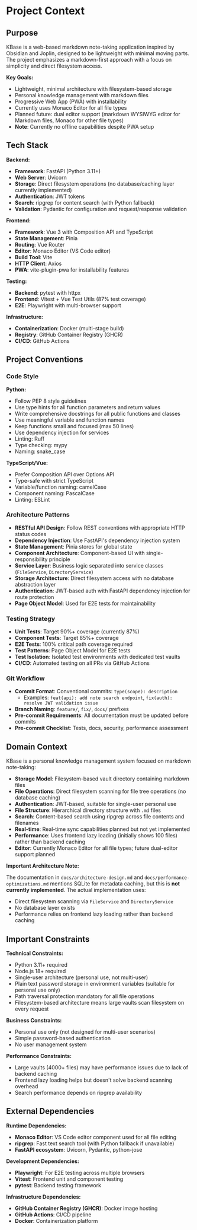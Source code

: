 # Project Context

## Purpose

KBase is a web-based markdown note-taking application inspired by Obsidian and Joplin, designed to be lightweight with minimal moving parts. The project emphasizes a markdown-first approach with a focus on simplicity and direct filesystem access.

**Key Goals:**
- Lightweight, minimal architecture with filesystem-based storage
- Personal knowledge management with markdown files
- Progressive Web App (PWA) with installability
- Currently uses Monaco Editor for all file types
- Planned future: dual editor support (markdown WYSIWYG editor for Markdown files, Monaco for other file types)
- **Note**: Currently no offline capabilities despite PWA setup

## Tech Stack

**Backend:**
- **Framework**: FastAPI (Python 3.11+)
- **Web Server**: Uvicorn
- **Storage**: Direct filesystem operations (no database/caching layer currently implemented)
- **Authentication**: JWT tokens
- **Search**: ripgrep for content search (with Python fallback)
- **Validation**: Pydantic for configuration and request/response validation

**Frontend:**
- **Framework**: Vue 3 with Composition API and TypeScript
- **State Management**: Pinia
- **Routing**: Vue Router
- **Editor**: Monaco Editor (VS Code editor)
- **Build Tool**: Vite
- **HTTP Client**: Axios
- **PWA**: vite-plugin-pwa for installability features

**Testing:**
- **Backend**: pytest with httpx
- **Frontend**: Vitest + Vue Test Utils (87% test coverage)
- **E2E**: Playwright with multi-browser support

**Infrastructure:**
- **Containerization**: Docker (multi-stage build)
- **Registry**: GitHub Container Registry (GHCR)
- **CI/CD**: GitHub Actions

## Project Conventions

### Code Style

**Python:**
- Follow PEP 8 style guidelines
- Use type hints for all function parameters and return values
- Write comprehensive docstrings for all public functions and classes
- Use meaningful variable and function names
- Keep functions small and focused (max 50 lines)
- Use dependency injection for services
- Linting: Ruff
- Type checking: mypy
- Naming: snake_case

**TypeScript/Vue:**
- Prefer Composition API over Options API
- Type-safe with strict TypeScript
- Variable/function naming: camelCase
- Component naming: PascalCase
- Linting: ESLint

### Architecture Patterns

- **RESTful API Design**: Follow REST conventions with appropriate HTTP status codes
- **Dependency Injection**: Use FastAPI's dependency injection system
- **State Management**: Pinia stores for global state
- **Component Architecture**: Component-based UI with single-responsibility principle
- **Service Layer**: Business logic separated into service classes (`FileService`, `DirectoryService`)
- **Storage Architecture**: Direct filesystem access with no database abstraction layer
- **Authentication**: JWT-based auth with FastAPI dependency injection for route protection
- **Page Object Model**: Used for E2E tests for maintainability

### Testing Strategy

- **Unit Tests**: Target 90%+ coverage (currently 87%)
- **Component Tests**: Target 85%+ coverage
- **E2E Tests**: 100% critical path coverage required
- **Test Patterns**: Page Object Model for E2E tests
- **Test Isolation**: Isolated test environments with dedicated test vaults
- **CI/CD**: Automated testing on all PRs via GitHub Actions

### Git Workflow

- **Commit Format**: Conventional commits: `type(scope): description`
  - Examples: `feat(api): add note search endpoint`, `fix(auth): resolve JWT validation issue`
- **Branch Naming**: `feature/`, `fix/`, `docs/` prefixes
- **Pre-commit Requirements**: All documentation must be updated before commits
- **Pre-commit Checklist**: Tests, docs, security, performance assessment

## Domain Context

KBase is a personal knowledge management system focused on markdown note-taking:

- **Storage Model**: Filesystem-based vault directory containing markdown files
- **File Operations**: Direct filesystem scanning for file tree operations (no database caching)
- **Authentication**: JWT-based, suitable for single-user personal use
- **File Structure**: Hierarchical directory structure with `.md` files
- **Search**: Content-based search using ripgrep across file contents and filenames
- **Real-time**: Real-time sync capabilities planned but not yet implemented
- **Performance**: Uses frontend lazy loading (initially shows 100 files) rather than backend caching
- **Editor**: Currently Monaco Editor for all file types; future dual-editor support planned

**Important Architecture Note:**

The documentation in `docs/architecture-design.md` and `docs/performance-optimizations.md` mentions SQLite for metadata caching, but this is **not currently implemented**. The actual implementation uses:
- Direct filesystem scanning via `FileService` and `DirectoryService`
- No database layer exists
- Performance relies on frontend lazy loading rather than backend caching

## Important Constraints

**Technical Constraints:**
- Python 3.11+ required
- Node.js 18+ required
- Single-user architecture (personal use, not multi-user)
- Plain text password storage in environment variables (suitable for personal use only)
- Path traversal protection mandatory for all file operations
- Filesystem-based architecture means large vaults scan filesystem on every request

**Business Constraints:**
- Personal use only (not designed for multi-user scenarios)
- Simple password-based authentication
- No user management system

**Performance Constraints:**
- Large vaults (4000+ files) may have performance issues due to lack of backend caching
- Frontend lazy loading helps but doesn't solve backend scanning overhead
- Search performance depends on ripgrep availability

## External Dependencies

**Runtime Dependencies:**
- **Monaco Editor**: VS Code editor component used for all file editing
- **ripgrep**: Fast text search tool (with Python fallback if unavailable)
- **FastAPI ecosystem**: Uvicorn, Pydantic, python-jose

**Development Dependencies:**
- **Playwright**: For E2E testing across multiple browsers
- **Vitest**: Frontend unit and component testing
- **pytest**: Backend testing framework

**Infrastructure Dependencies:**
- **GitHub Container Registry (GHCR)**: Docker image hosting
- **GitHub Actions**: CI/CD pipeline
- **Docker**: Containerization platform
